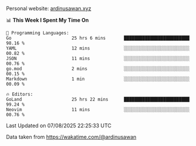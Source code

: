 Personal website: [ardinusawan.xyz](https://ardinusawan.xyz)

<!--START_SECTION:waka-->
📊 **This Week I Spent My Time On** 

```text
💬 Programming Languages: 
Go                       25 hrs 6 mins       █████████████████████████   98.16 % 
YAML                     12 mins             ░░░░░░░░░░░░░░░░░░░░░░░░░   00.82 % 
JSON                     11 mins             ░░░░░░░░░░░░░░░░░░░░░░░░░   00.76 % 
go.mod                   2 mins              ░░░░░░░░░░░░░░░░░░░░░░░░░   00.15 % 
Markdown                 1 min               ░░░░░░░░░░░░░░░░░░░░░░░░░   00.09 % 

🔥 Editors: 
GoLand                   25 hrs 22 mins      █████████████████████████   99.24 % 
Neovim                   11 mins             ░░░░░░░░░░░░░░░░░░░░░░░░░   00.76 % 
```


 Last Updated on 07/08/2025 22:25:33 UTC
<!--END_SECTION:waka-->
Data taken from https://wakatime.com/@ardinusawan
